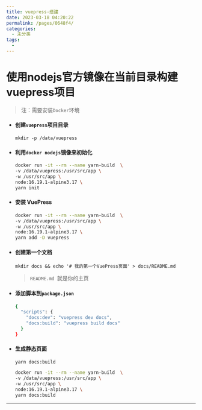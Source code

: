 ```yaml
---
title: vuepress-搭建
date: 2023-03-18 04:20:22
permalink: /pages/0648f4/
categories:
  - 未分类
tags:
  - 
---
```

# 使用nodejs官方镜像在当前目录构建vuepress项目

> 注：需要安装`Docker`环境

- #### 创建`vuepress`项目目录

  `mkdir -p /data/vuepress`

- #### 利用`docker nodejs`镜像来初始化

  ```bash
  docker run -it --rm --name yarn-build  \
  -v /data/vuepress:/usr/src/app \
  -w /usr/src/app \
  node:16.19.1-alpine3.17 \
  yarn init
  ```

- #### 安装 VuePress

   ```bash
   docker run -it --rm --name yarn-build  \
   -v /data/vuepress:/usr/src/app \
   -w /usr/src/app \
   node:16.19.1-alpine3.17 \
   yarn add -D vuepress
   ```

- #### 创建第一个文档

   `mkdir docs && echo '# 我的第一个VuePress页面' > docs/README.md`

   > `README.md `就是你的主页

- #### 添加脚本到`package.json`

   ```bash
   {
     "scripts": {
       "docs:dev": "vuepress dev docs",
       "docs:build": "vuepress build docs"
     }
   }
   ```

- #### 生成静态页面
   `yarn docs:build`
   ```bash
   docker run -it --rm --name yarn-build  \
   -v /data/vuepress:/usr/src/app \
   -w /usr/src/app \
   node:16.19.1-alpine3.17 \
   yarn docs:build
   ```
---


  
  

